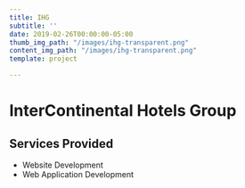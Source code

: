 ```yaml
---
title: IHG
subtitle: ''
date: 2019-02-26T00:00:00-05:00
thumb_img_path: "/images/ihg-transparent.png"
content_img_path: "/images/ihg-transparent.png"
template: project

---
```

# InterContinental Hotels Group

## Services Provided

* Website Development
* Web Application Development